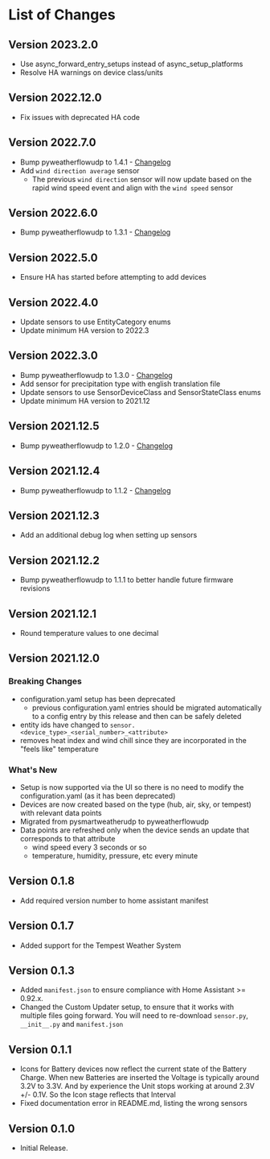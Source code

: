 # List of Changes

## Version 2023.2.0

- Use async_forward_entry_setups instead of async_setup_platforms
- Resolve HA warnings on device class/units

## Version 2022.12.0

- Fix issues with deprecated HA code

## Version 2022.7.0

- Bump pyweatherflowudp to 1.4.1 - [Changelog](https://github.com/briis/pyweatherflowudp/blob/main/CHANGELOG.md)
- Add `wind direction average` sensor
  - The previous `wind direction` sensor will now update based on the rapid wind speed event and align with the `wind speed` sensor

## Version 2022.6.0

- Bump pyweatherflowudp to 1.3.1 - [Changelog](https://github.com/briis/pyweatherflowudp/blob/main/CHANGELOG.md)

## Version 2022.5.0

- Ensure HA has started before attempting to add devices

## Version 2022.4.0

- Update sensors to use EntityCategory enums
- Update minimum HA version to 2022.3

## Version 2022.3.0

- Bump pyweatherflowudp to 1.3.0 - [Changelog](https://github.com/briis/pyweatherflowudp/blob/main/CHANGELOG.md)
- Add sensor for precipitation type with english translation file
- Update sensors to use SensorDeviceClass and SensorStateClass enums
- Update minimum HA version to 2021.12

## Version 2021.12.5

- Bump pyweatherflowudp to 1.2.0 - [Changelog](https://github.com/briis/pyweatherflowudp/blob/main/CHANGELOG.md)

## Version 2021.12.4

- Bump pyweatherflowudp to 1.1.2 - [Changelog](https://github.com/briis/pyweatherflowudp/blob/main/CHANGELOG.md)

## Version 2021.12.3

- Add an additional debug log when setting up sensors

## Version 2021.12.2

- Bump pyweatherflowudp to 1.1.1 to better handle future firmware revisions

## Version 2021.12.1

- Round temperature values to one decimal

## Version 2021.12.0

### Breaking Changes

- configuration.yaml setup has been deprecated
  - previous configuration.yaml entries should be migrated automatically to a config entry by this release and then can be safely deleted
- entity ids have changed to `sensor.<device_type>_<serial_number>_<attribute>`
- removes heat index and wind chill since they are incorporated in the "feels like" temperature

### What's New

- Setup is now supported via the UI so there is no need to modify the configuration.yaml (as it has been deprecated)
- Devices are now created based on the type (hub, air, sky, or tempest) with relevant data points
- Migrated from pysmartweatherudp to pyweatherflowudp
- Data points are refreshed only when the device sends an update that corresponds to that attribute
  - wind speed every 3 seconds or so
  - temperature, humidity, pressure, etc every minute

## Version 0.1.8

- Add required version number to home assistant manifest

## Version 0.1.7

- Added support for the Tempest Weather System

## Version 0.1.3

- Added `manifest.json` to ensure compliance with Home Assistant >= 0.92.x.
- Changed the Custom Updater setup, to ensure that it works with multiple files going forward. You will need to re-download `sensor.py`, `__init__.py` and `manifest.json`

## Version 0.1.1

- Icons for Battery devices now reflect the current state of the Battery Charge. When new Batteries are inserted the Voltage is typically around 3.2V to 3.3V. And by experience the Unit stops working at around 2.3V +/- 0.1V. So the Icon stage reflects that Interval
- Fixed documentation error in README.md, listing the wrong sensors

## Version 0.1.0

- Initial Release.
